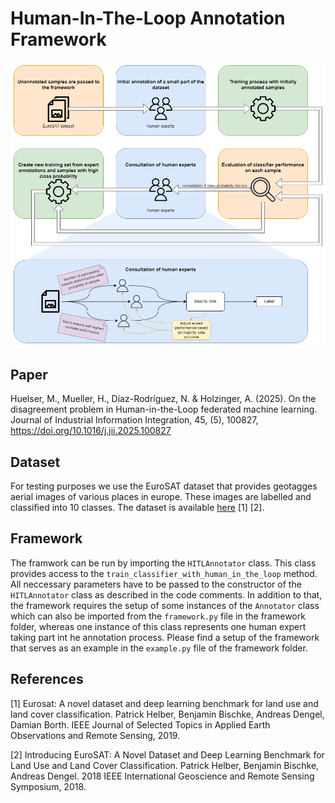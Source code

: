 # Human-In-The-Loop Annotation Framework

![Grahpical Abstract](graphical_abstract.png "Grahpical Abstract")

## Paper

Huelser, M., Mueller, H., Díaz-Rodríguez, N. & Holzinger, A. (2025). On the disagreement problem in Human-in-the-Loop federated machine learning. Journal of Industrial Information Integration, 45, (5), 100827, https://doi.org/10.1016/j.jii.2025.100827

## Dataset

For testing purposes we use the EuroSAT dataset that provides geotagges aerial images of various places in europe. These images are labelled and classified into 10 classes. The dataset is available [here](https://github.com/phelber/EuroSAT) [1] [2].

## Framework

The framwork can be run by importing the `HITLAnnotator` class. This class provides access to the `train_classifier_with_human_in_the_loop` method. All neccessary parameters have to be passed to the constructor of the `HITLAnnotator` class as described in the code comments. In addition to that, the framework requires the setup of some instances of the `Annotator` class which can also be imported from the `framework.py` file in the framework folder, whereas one instance of this class represents one human expert taking part int he annotation process. Please find a setup of the framework that serves as an example in the `example.py` file of the framework folder.

## References

[1] Eurosat: A novel dataset and deep learning benchmark for land use and land cover classification. Patrick Helber, Benjamin Bischke, Andreas Dengel, Damian Borth. IEEE Journal of Selected Topics in Applied Earth Observations and Remote Sensing, 2019.

[2] Introducing EuroSAT: A Novel Dataset and Deep Learning Benchmark for Land Use and Land Cover Classification. Patrick Helber, Benjamin Bischke, Andreas Dengel. 2018 IEEE International Geoscience and Remote Sensing Symposium, 2018.
